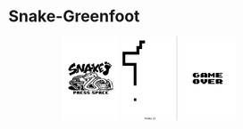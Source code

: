 # Snake-Greenfoot
<p align="center">
  <img src="images/menu.png"/ width="20%">
  <img src="images/preview.png" width="20%"/>
  <img src="images/gameover.png" width="20%"/>
</p>
